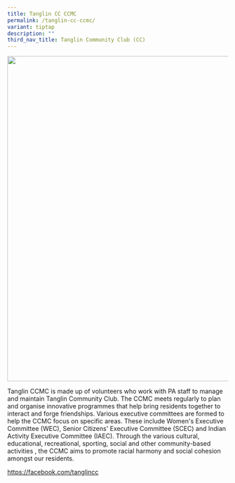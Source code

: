 ```yaml
---
title: Tanglin CC CCMC
permalink: /tanglin-cc-ccmc/
variant: tiptap
description: ""
third_nav_title: Tanglin Community Club (CC)
---
```

<div class="isomer-image-wrapper">
<img style="width: 740px; color: rgb(0, 0, 0); font-family: system-ui, -apple-system, &quot;system-ui&quot;, &quot;Segoe UI&quot;, Roboto, Oxygen, Ubuntu, Cantarell, &quot;Open Sans&quot;, &quot;Helvetica Neue&quot;, sans-serif; font-size: medium; font-style: normal; font-variant-ligatures: normal; font-variant-caps: normal; font-weight: 400; letter-spacing: normal; orphans: 2; text-align: start; text-indent: 0px; text-transform: none; widows: 2; word-spacing: 0px; -webkit-text-stroke-width: 0px; white-space: normal; text-decoration-thickness: initial; text-decoration-style: initial; text-decoration-color: initial;" height="auto" width="100%" src="https://moca.sgp1.cdn.digitaloceanspaces.com/Our%20Communities/64f705e58446e75f7b986cec_25%2520%2526%252026%2520July%25202022(7).webp">
</div>
<p></p>
<p>Tanglin CCMC is made up of volunteers who work with PA staff to manage
and maintain Tanglin Community Club. The CCMC meets regularly to plan and
organise innovative programmes that help bring residents together to interact
and forge friendships. Various executive committees are formed to help
the CCMC focus on specific areas. These include Women's Executive Committee
(WEC), Senior Citizens' Executive Committee (SCEC) and Indian Activity
Executive Committee (IAEC). Through the various cultural, educational,
recreational, sporting, social and other community-based activities , the
CCMC aims to promote racial harmony and social cohesion amongst our residents.</p>
<p><a href="https://facebook.com/tanglincc" rel="noopener noreferrer nofollow" target="_blank">https://facebook.com/tanglincc</a>
</p>